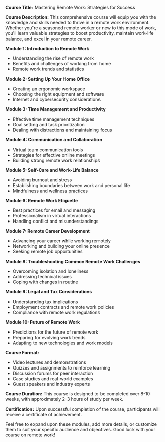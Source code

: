 **Course Title:** Mastering Remote Work: Strategies for Success

**Course Description:** This comprehensive course will equip you with the knowledge and skills needed to thrive in a remote work environment. Whether you're a seasoned remote worker or new to this mode of work, you'll learn valuable strategies to boost productivity, maintain work-life balance, and excel in your remote career.

**Module 1: Introduction to Remote Work**
- Understanding the rise of remote work
- Benefits and challenges of working from home
- Remote work trends and statistics

**Module 2: Setting Up Your Home Office**
- Creating an ergonomic workspace
- Choosing the right equipment and software
- Internet and cybersecurity considerations

**Module 3: Time Management and Productivity**
- Effective time management techniques
- Goal setting and task prioritization
- Dealing with distractions and maintaining focus

**Module 4: Communication and Collaboration**
- Virtual team communication tools
- Strategies for effective online meetings
- Building strong remote work relationships

**Module 5: Self-Care and Work-Life Balance**
- Avoiding burnout and stress
- Establishing boundaries between work and personal life
- Mindfulness and wellness practices

**Module 6: Remote Work Etiquette**
- Best practices for email and messaging
- Professionalism in virtual interactions
- Handling conflict and misunderstandings

**Module 7: Remote Career Development**
- Advancing your career while working remotely
- Networking and building your online presence
- Seeking remote job opportunities

**Module 8: Troubleshooting Common Remote Work Challenges**
- Overcoming isolation and loneliness
- Addressing technical issues
- Coping with changes in routine

**Module 9: Legal and Tax Considerations**
- Understanding tax implications
- Employment contracts and remote work policies
- Compliance with remote work regulations

**Module 10: Future of Remote Work**
- Predictions for the future of remote work
- Preparing for evolving work trends
- Adapting to new technologies and work models

**Course Format:**
- Video lectures and demonstrations
- Quizzes and assignments to reinforce learning
- Discussion forums for peer interaction
- Case studies and real-world examples
- Guest speakers and industry experts

**Course Duration:** This course is designed to be completed over 8-10 weeks, with approximately 2-3 hours of study per week.

**Certification:** Upon successful completion of the course, participants will receive a certificate of achievement.

Feel free to expand upon these modules, add more details, or customize them to suit your specific audience and objectives. Good luck with your course on remote work!